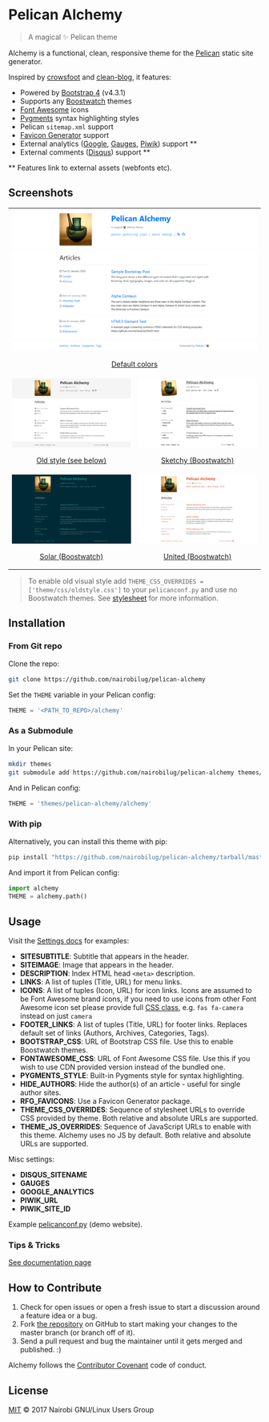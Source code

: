 # Pelican Alchemy

> A magical ✨ Pelican theme

Alchemy is a functional, clean, responsive theme for the [Pelican](http://getpelican.com) static site generator.

Inspired by [crowsfoot](http://github.com/porterjamesj/crowsfoot) and [clean-blog](https://github.com/BlackrockDigital/startbootstrap-clean-blog), it features:

- Powered by [Bootstrap 4](https://getbootstrap.com/) (v4.3.1)
- Supports any [Boostwatch](https://bootswatch.com/) themes
- [Font Awesome](http://fontawesome.io/) icons
- [Pygments](http://pygments.org/) syntax highlighting styles
- Pelican `sitemap.xml` support
- [Favicon Generator](http://realfavicongenerator.net/) support
- External analytics ([Google](https://analytics.google.com), [Gauges](https://gaug.es), [Piwik](https://piwik.org)) support **
- External comments ([Disqus](https://disqus.com)) support **

** Features link to external assets (webfonts etc).

## Screenshots

<table>
<tr>
  <td colspan="2">
    <a href="screenshots/default.png">
      <img src="screenshots/default.png"/>
      <p align="center">Default colors</p>
    </a>
  </td>
</tr>
<tr>
  <td>
    <a href="screenshots/oldstyle.png">
      <img src="screenshots/oldstyle.png"/>
      <p align="center">Old style (see below)</p>
    </a>
  </td>
  <td>
    <a href="screenshots/sketchy.png">
      <img src="screenshots/sketchy.png"/>
      <p align="center">Sketchy (Boostwatch)</p>
    </a>
  </td>
</tr>
<tr>
  <td>
    <a href="screenshots/solar.png">
      <img src="screenshots/solar.png"/>
      <p align="center">Solar (Boostwatch)</p>
    </a>
  </td>
  <td>
    <a href="screenshots/united.png">
      <img src="screenshots/united.png"/>
      <p align="center">United (Boostwatch)</p>
    </a>
  </td>
</tr>
</table>

> To enable old visual style add `THEME_CSS_OVERRIDES = ['theme/css/oldstyle.css']`
> to your `pelicanconf.py` and use no Boostwatch themes.
> See [stylesheet](alchemy/static/css/oldstyle.css) for more information.

## Installation

### From Git repo

Clone the repo:

```bash
git clone https://github.com/nairobilug/pelican-alchemy
```

Set the `THEME` variable in your Pelican config:

```python
THEME = '<PATH_TO_REPO>/alchemy'
```

### As a Submodule

In your Pelican site:

```bash
mkdir themes
git submodule add https://github.com/nairobilug/pelican-alchemy themes/pelican-alchemy
```

And in Pelican config:

```python
THEME = 'themes/pelican-alchemy/alchemy'
```

### With pip

Alternatively, you can install this theme with pip:

```bash
pip install "https://github.com/nairobilug/pelican-alchemy/tarball/master"
```

And import it from Pelican config:

```python
import alchemy
THEME = alchemy.path()
```

## Usage

Visit the [Settings docs](docs/settings.md) for examples:

- **SITESUBTITLE**: Subtitle that appears in the header.
- **SITEIMAGE**: Image that appears in the header.
- **DESCRIPTION**: Index HTML head `<meta>` description.
- **LINKS**: A list of tuples (Title, URL) for menu links.
- **ICONS**: A list of tuples (Icon, URL) for icon links. Icons are assumed to
  be Font Awesome brand icons, if you need to use icons from other Font
  Awesome icon set please provide full [CSS class], e.g. `fas fa-camera`
  instead on just `camera`
- **FOOTER_LINKS**: A list of tuples (Title, URL) for footer links. Replaces
  default set of links (Authors, Archives, Categories, Tags).
- **BOOTSTRAP_CSS**: URL of Bootstrap CSS file. Use this to enable Boostwatch themes.
- **FONTAWESOME_CSS**: URL of Font Awesome CSS file. Use this if you wish to
  use CDN provided version instead of the bundled one.
- **PYGMENTS_STYLE**: Built-in Pygments style for syntax highlighting.
- **HIDE_AUTHORS**: Hide the author(s) of an article - useful for single author sites.
- **RFG_FAVICONS**: Use a Favicon Generator package.
- **THEME_CSS_OVERRIDES**: Sequence of stylesheet URLs to override CSS provided by theme.
  Both relative and absolute URLs are supported.
- **THEME_JS_OVERRIDES**: Sequence of JavaScript URLs to enable with this
  theme. Alchemy uses no JS by default. Both relative and absolute URLs are
  supported.

[CSS class]: https://fontawesome.com/how-to-use/on-the-web/referencing-icons/basic-use

Misc settings:

- **DISQUS_SITENAME**
- **GAUGES**
- **GOOGLE_ANALYTICS**
- **PIWIK_URL**
- **PIWIK_SITE_ID**

Example [pelicanconf.py](https://github.com/nairobilug/pelican-alchemy/blob/demo/pelicanconf.py) (demo website).

### Tips & Tricks

[See documentation page](docs/pelican-tips.md)

## How to Contribute

1. Check for open issues or open a fresh issue to start a discussion around a feature idea or a bug.
1. Fork [the repository](https://github.com/nairobilug/pelican-alchemy) on GitHub to start making your changes to the master branch (or branch off of it).
1. Send a pull request and bug the maintainer until it gets merged and published. :)

Alchemy follows the [Contributor Covenant](CODE_OF_CONDUCT.md) code of conduct.

## License

[MIT](LICENSE) © 2017 Nairobi GNU/Linux Users Group
